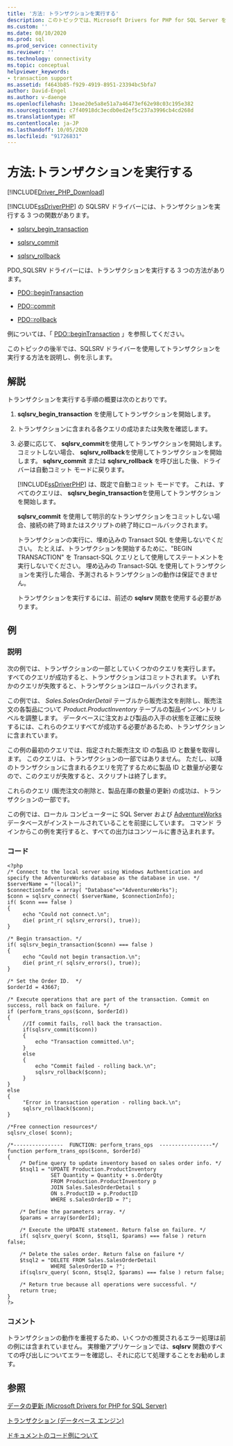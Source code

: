 ```yaml
---
title: '方法: トランザクションを実行する'
description: このトピックでは、Microsoft Drivers for PHP for SQL Server を使用する場合のトランザクションの実行方法を、説明および例示します
ms.custom: ''
ms.date: 08/10/2020
ms.prod: sql
ms.prod_service: connectivity
ms.reviewer: ''
ms.technology: connectivity
ms.topic: conceptual
helpviewer_keywords:
- transaction support
ms.assetid: f4643b85-f929-4919-8951-23394bc5bfa7
author: David-Engel
ms.author: v-daenge
ms.openlocfilehash: 13eae20e5a8e51a7a46473ef62e98c03c195e382
ms.sourcegitcommit: c7f40918dc3ecdb0ed2ef5c237a3996cb4cd268d
ms.translationtype: HT
ms.contentlocale: ja-JP
ms.lasthandoff: 10/05/2020
ms.locfileid: "91726831"
---
```

# <a name="how-to-perform-transactions"></a>方法:トランザクションを実行する
[!INCLUDE[Driver_PHP_Download](../../includes/driver_php_download.md)]

[!INCLUDE[ssDriverPHP](../../includes/ssdriverphp_md.md)] の SQLSRV ドライバーには、トランザクションを実行する 3 つの関数があります。  
  
-   [sqlsrv_begin_transaction](../../connect/php/sqlsrv-begin-transaction.md)  
  
-   [sqlsrv_commit](../../connect/php/sqlsrv-commit.md)  
  
-   [sqlsrv_rollback](../../connect/php/sqlsrv-rollback.md)  
  
PDO_SQLSRV ドライバーには、トランザクションを実行する 3 つの方法があります。  
  
-   [PDO::beginTransaction](../../connect/php/pdo-begintransaction.md)  
  
-   [PDO::commit](../../connect/php/pdo-commit.md)  
  
-   [PDO::rollback](../../connect/php/pdo-rollback.md)  
  
例については、「 [PDO::beginTransaction](../../connect/php/pdo-begintransaction.md) 」を参照してください。  
  
このトピックの後半では、SQLSRV ドライバーを使用してトランザクションを実行する方法を説明し、例を示します。  
  
## <a name="remarks"></a>解説  
トランザクションを実行する手順の概要は次のとおりです。  
  
1.  **sqlsrv_begin_transaction** を使用してトランザクションを開始します。  
  
2.  トランザクションに含まれる各クエリの成功または失敗を確認します。  
  
3.  必要に応じて、 **sqlsrv_commit**を使用してトランザクションを開始します。 コミットしない場合、 **sqlsrv_rollback**を使用してトランザクションを開始します。 **sqlsrv_commit** または **sqlsrv_rollback** を呼び出した後、ドライバーは自動コミット モードに戻ります。  
  
    [!INCLUDE[ssDriverPHP](../../includes/ssdriverphp_md.md)] は、既定で自動コミット モードです。 これは、すべてのクエリは、 **sqlsrv_begin_transaction**を使用してトランザクションを開始します。  
  
    **sqlsrv_commit** を使用して明示的なトランザクションをコミットしない場合、接続の終了時またはスクリプトの終了時にロールバックされます。  
  
    トランザクションの実行に、埋め込みの Transact SQL を使用しないでください。 たとえば、トランザクションを開始するために、"BEGIN TRANSACTION" を Transact-SQL クエリとして使用してステートメントを実行しないでください。 埋め込みの Transact-SQL を使用してトランザクションを実行した場合、予測されるトランザクションの動作は保証できません。  
  
    トランザクションを実行するには、前述の **sqlsrv** 関数を使用する必要があります。  
  
## <a name="example"></a>例  
  
### <a name="description"></a>説明  
次の例では、トランザクションの一部としていくつかのクエリを実行します。 すべてのクエリが成功すると、トランザクションはコミットされます。 いずれかのクエリが失敗すると、トランザクションはロールバックされます。  
  
この例では、 *Sales.SalesOrderDetail* テーブルから販売注文を削除し、販売注文の各製品について *Product.ProductInventory* テーブルの製品インベントリ レベルを調整します。 データベースに注文および製品の入手の状態を正確に反映するには、これらのクエリすべてが成功する必要があるため、トランザクションに含まれています。  
  
この例の最初のクエリでは、指定された販売注文 ID の製品 ID と数量を取得します。 このクエリは、トランザクションの一部ではありません。 ただし、以降のトランザクションに含まれるクエリを完了するために製品 ID と数量が必要なので、このクエリが失敗すると、スクリプトは終了します。  
  
これらのクエリ (販売注文の削除と、製品在庫の数量の更新) の成功は、トランザクションの一部です。  
  
この例では、ローカル コンピューターに SQL Server および [AdventureWorks](https://github.com/Microsoft/sql-server-samples/tree/master/samples/databases/adventure-works) データベースがインストールされていることを前提にしています。 コマンド ラインからこの例を実行すると、すべての出力はコンソールに書き込まれます。  
  
### <a name="code"></a>コード  
  
```  
<?php  
/* Connect to the local server using Windows Authentication and  
specify the AdventureWorks database as the database in use. */  
$serverName = "(local)";  
$connectionInfo = array( "Database"=>"AdventureWorks");  
$conn = sqlsrv_connect( $serverName, $connectionInfo);  
if( $conn === false )  
{  
     echo "Could not connect.\n";  
     die( print_r( sqlsrv_errors(), true));  
}  
  
/* Begin transaction. */  
if( sqlsrv_begin_transaction($conn) === false )   
{   
     echo "Could not begin transaction.\n";  
     die( print_r( sqlsrv_errors(), true));  
}  
  
/* Set the Order ID.  */  
$orderId = 43667;  
  
/* Execute operations that are part of the transaction. Commit on  
success, roll back on failure. */  
if (perform_trans_ops($conn, $orderId))  
{  
     //If commit fails, roll back the transaction.  
     if(sqlsrv_commit($conn))  
     {  
         echo "Transaction committed.\n";  
     }  
     else  
     {  
         echo "Commit failed - rolling back.\n";  
         sqlsrv_rollback($conn);  
     }  
}  
else  
{  
     "Error in transaction operation - rolling back.\n";  
     sqlsrv_rollback($conn);  
}  
  
/*Free connection resources*/  
sqlsrv_close( $conn);  
  
/*----------------  FUNCTION: perform_trans_ops  -----------------*/  
function perform_trans_ops($conn, $orderId)  
{  
    /* Define query to update inventory based on sales order info. */  
    $tsql1 = "UPDATE Production.ProductInventory   
              SET Quantity = Quantity + s.OrderQty   
              FROM Production.ProductInventory p   
              JOIN Sales.SalesOrderDetail s   
              ON s.ProductID = p.ProductID   
              WHERE s.SalesOrderID = ?";  
  
    /* Define the parameters array. */  
    $params = array($orderId);  
  
    /* Execute the UPDATE statement. Return false on failure. */  
    if( sqlsrv_query( $conn, $tsql1, $params) === false ) return false;  
  
    /* Delete the sales order. Return false on failure */  
    $tsql2 = "DELETE FROM Sales.SalesOrderDetail   
              WHERE SalesOrderID = ?";  
    if(sqlsrv_query( $conn, $tsql2, $params) === false ) return false;  
  
    /* Return true because all operations were successful. */  
    return true;  
}  
?>  
```  
  
### <a name="comments"></a>コメント  
トランザクションの動作を重視するため、いくつかの推奨されるエラー処理は前の例には含まれていません。 実稼働アプリケーションでは、**sqlsrv** 関数のすべての呼び出しについてエラーを確認し、それに応じて処理することをお勧めします。
  
## <a name="see-also"></a>参照  
[データの更新 &#40;Microsoft Drivers for PHP for SQL Server&#41;](../../connect/php/updating-data-microsoft-drivers-for-php-for-sql-server.md)

[トランザクション (データベース エンジン)](/previous-versions/sql/sql-server-2008-r2/ms190612(v=sql.105))

[ドキュメントのコード例について](../../connect/php/about-code-examples-in-the-documentation.md)  
